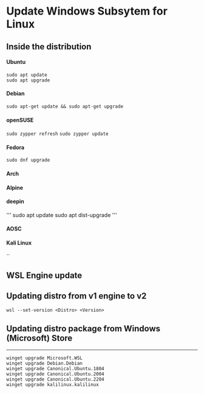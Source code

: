 # Update Windows Subsytem for Linux

## Inside the distribution

#### Ubuntu
```
sudo apt update
sudo apt upgrade
```

#### Debian
`sudo apt-get update && sudo apt-get upgrade` 

#### openSUSE
`sudo zypper refresh`
`sudo zypper update`

#### Fedora
`sudo dnf upgrade`

#### Arch

#### Alpine

#### deepin
'''
sudo apt update
sudo apt dist-upgrade
'''

#### AOSC

#### Kali Linux
``

## WSL Engine update

## Updating distro from v1 engine to v2
`wsl --set-version <Distro> <Version>`

## Updating distro package from Windows (Microsoft) Store


-----

```
winget upgrade Microsoft.WSL
winget upgrade Debian.Debian
winget upgrade Canonical.Ubuntu.1804
winget upgrade Canonical.Ubuntu.2004
winget upgrade Canonical.Ubuntu.2204
winget upgrade kalilinux.kalilinux
```
